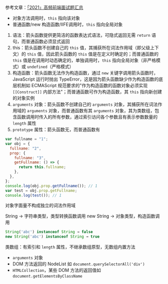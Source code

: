 参考文章：[「2021」高频前端面试题汇总](https://juejin.cn/post/6959043611161952269#heading-41)

- 对象方法调用时，`this` 指向该对象
- 普通函数/new 构造函数/IIFE调用时，`this` 指向全局对象

1. 语法：箭头函数提供更简洁的函数表达式语法，可隐式返回无需 `return` 语句，而普通函数必须显式返回
2. this：箭头函数不创建自己的 `this` 值，其捕获所在词法作用域（即父级上下文）的 `this` 值，因此箭头函数的 `this` 值是在定义时确定的；而普通函数的 `this` 值是在调用时动态确定的，单独调用时，`this` 指向全局对象（非严格模式）或 `undefined`（严格模式）
3. 构造函数：箭头函数无法作为构造函数，通过 `new` 关键字调用箭头函数时，JavaScript 运行时抛出 TypeError，这是因为箭头函数缺少作为构造函数的底层机制如 ECMAScript 规范要求的"作为构造函数的函数对象必须实现 `[[Construct]]` 内部方法"；而普通函数可作为构造函数，其 `this` 指向新创建的对象实例
4. `arguments` 对象：箭头函数不创建自己的 `arguments` 对象，其捕获所在词法作用域的 `arguments` 对象，而普通函数有其 `arguments` 对象，其为类数组，包含函数调用时传入的所有参数，通过索引访问各个参数且有表示参数数量的 `length` 属性
5. `prototype` 属性：箭头函数无，而普通函数有

```js
var fullname = "1";
var obj = {
  fullname: "2",
  prop: {
    fullname: "3",
    getFullname: () => {
      return this.fullname;
    },
  },
};
console.log(obj.prop.getFullname()); // 1
var test = obj.prop.getFullname;
console.log(test()); // 1
```

对象字面量不构成独立的词法作用域

String -> 字符串类型，类型转换函数调用
new String -> 对象类型，构造函数调用

```js
String('abc') instanceof String → false
new String('abc') instanceof String → true
```

类数组：有索引和 `length` 属性，不继承数组原型，无数组内置方法

* `arguments` 对象
* DOM 方法返回的 NodeList 如 `document.querySelectorAll('div')`
* `HTMLCollection`，某些 DOM 方法的返回值如 `document.getElementsByClassName`
